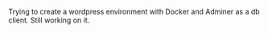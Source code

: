Trying to create a wordpress environment with
Docker and Adminer as a db client. Still working on it.